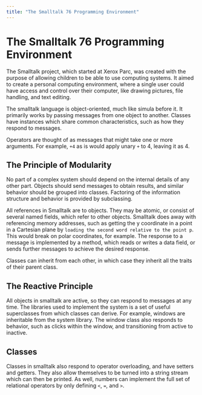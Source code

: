 ```yaml
---
title: "The Smalltalk 76 Programming Environment"
---
```


# The Smalltalk 76 Programming Environment

The Smalltalk project, which started at Xerox Parc, was created with the purpose of allowing children to be able to use computing systems. It aimed to create a personal computing environment, where a single user could have access and control over their computer, like drawing pictures, file handling, and text editing.

The smalltalk language is object-oriented, much like simula before it. It primarily works by passing messages from one object to another. Classes have instances which share common characteristics, such as how they respond to messages.

Operators are thought of as messages that might take one or more arguments. For example, `+4` as is would apply unary `+` to 4, leaving it as 4.

## The Principle of Modularity

No part of a complex system should depend on the internal details of any other part. Objects should send messages to obtain results, and similar behavior should be grouped into classes. Factoring of the information structure and behavior is provided by subclassing.

All references in Smalltalk are to objects. They may be atomic, or consist of several named fields, which refer to other objects. Smalltalk does away with referencing memory addresses, such as getting the y coordinate in a point in a Cartesian plane by `loading the second word relative to the point p`. This would break on polar coordinates, for example. The response to a message is implemented by a method, which reads or writes a data field, or sends further messages to achieve the desired response.

Classes can inherit from each other, in which case they inherit all the traits of their parent class.

## The Reactive Principle

All objects in smalltalk are active, so they can respond to messages at any time. The libraries used to implement the system is a set of useful superclasses from which classes can derive. For example, windows are inheritable from the system library. The window class also responds to behavior, such as clicks within the window, and transitioning from active to inactive.

## Classes

Classes in smalltalk also respond to operator overloading, and have setters and getters. They also allow themselves to be turned into a string stream which can then be printed. As well, numbers can implement the full set of relational operators by only defining `<`, `=`, and `>`.
